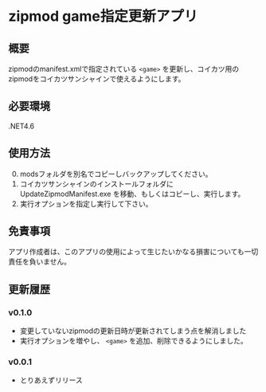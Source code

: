﻿# zipmod game指定更新アプリ

## 概要

zipmodのmanifest.xmlで指定されている `<game>` を更新し、コイカツ用のzipmodをコイカツサンシャインで使えるようにします。

## 必要環境

.NET4.6

## 使用方法

0. modsフォルダを別名でコピーしバックアップしてください。
1. コイカツサンシャインのインストールフォルダに UpdateZipmodManifest.exe を移動、もしくはコピーし、実行します。
2. 実行オプションを指定し実行して下さい。

## 免責事項

アプリ作成者は、このアプリの使用によって生じたいかなる損害についても一切責任を負いません。

## 更新履歴

### v0.1.0
- 変更していないzipmodの更新日時が更新されてしまう点を解消しました
- 実行オプションを増やし、 `<game>` を追加、削除できるようにしました。	

### v0.0.1
- とりあえずリリース
